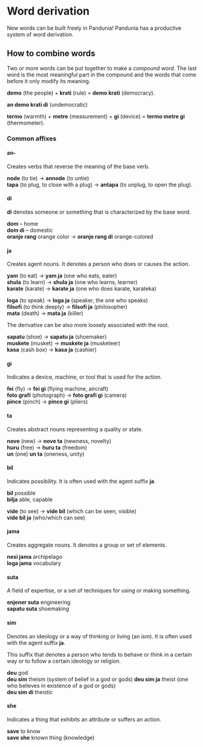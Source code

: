 # Word derivation

New words can be built freely in Pandunia!
Pandunia has a productive system of word derivation.

## How to combine words

Two or more words can be put together to make a _compound word_.
The last word is the most meaningful part in the compound
and the words that come before it only modify its meaning.

**demo**
(the people) +
**krati**
(rule) =
**demo krati**
(democracy).

**an demo krati di**
(undemocratic)

**termo**
(warmth) +
**metre**
(measurement) +
**gi**
(device) =
**termo metre gi**
(thermometer).


### Common affixes

#### an-

Creates verbs that reverse the meaning of the base verb.

**node**
(to tie) →
**annode**
(to untie)    
**tapa**
(to plug, to close with a plug) →
**antapa**
(to unplug, to open the plug).


#### di

**di**
denotes someone or something that is characterized by the base word.

**dom**
– home  
**dom di**
– domestic  
**oranje rang**
orange color
→ **oranje rang di**
orange-colored


#### ja

Creates agent nouns.
It denotes a person who does or causes the action.

**yam**
(to eat) →
**yam ja**
(one who eats, eater)  
**shula**
(to learn) →
**shula ja**
(one who learns, learner)  
**karate**
(karate) →
**karate ja**
(one who does karate, karateka)

**loga**
(to speak) →
**loga ja**
(speaker, the one who speaks)  
**filsofi**
(to think deeply) →
**filsofi ja**
(philosopher)  
**mata**
(death) →
**mata ja**
(killer)

The derivative can be also more loosely associated with the root.

**sapatu**
(shoe) →
**sapatu ja**
(shoemaker)  
**muskete**
(musket) →
**muskete ja**
(musketeer)  
**kasa**
(cash box) →
**kasa ja**
(cashier)


#### gi

Indicates a device, machine, or tool that is used for the action.

**fei**
(fly) →
**fei gi**
(flying machine, aircraft)  
**foto grafi**
(photograph) →
**foto grafi gi**
(camera)  
**pince**
(pinch) →
**pince gi**
(pliers)


#### ta

Creates abstract nouns representing a quality or state.

**nove**
(new) →
**nove ta**
(newness, novelty)  
**huru**
(free) →
**huru ta**
(freedom)  
**un**
(one)
**un ta**
(oneness, unity)


#### bil

Indicates possibility. It is often used with the agent suffix **ja**.

**bil** possible  
**bilja** able, capable

**vide**
(to see) →
**vide bil**
(which can be seen, visible)  
**vide bil ja**
(who/which can see)


#### jama

Creates aggregate nouns.
It denotes a group or set of elements.

**nesi jama** archipelago  
**loga jama** vocabulary  


#### suta

A field of expertise, or a set of techniques for using or making something.

**enjener suta** engineering  
**sapatu suta** shoemaking  


#### sim

Denotes an ideology or a way of thinking or living (an _ism_).
It is often used with the agent suffix **ja**.

This suffix that denotes a person who tends to behave or think in a
certain way or to follow a certain ideology or religion.

**deu** god  
**deu sim** theism (system of belief in a god or gods)
**deu sim ja** theist (one who believes in existence of a god or gods)  
**deu sim di** theistic  


#### she

Indicates a thing that exhibits an attribute or suffers an action.

**save** to know  
**save she** known thing (knowledge)  

